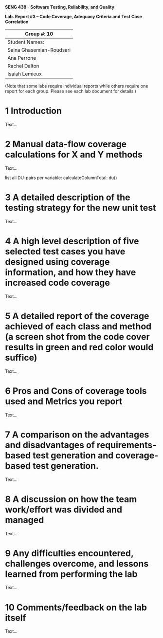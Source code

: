 **SENG 438 - Software Testing, Reliability, and Quality**

**Lab. Report #3 – Code Coverage, Adequacy Criteria and Test Case Correlation**

| Group \#: 10              |  
| ------------------------- |
| Student Names:            |     
| Saina Ghasemian-Roudsari  |     
| Ana Perrone               |     
| Rachel Dalton             |     
| Isaiah Lemieux            |

(Note that some labs require individual reports while others require one report
for each group. Please see each lab document for details.)

# 1 Introduction

Text…

# 2 Manual data-flow coverage calculations for X and Y methods

Text…


list all DU-pairs per variable:
calculateColumnTotal:
du()

# 3 A detailed description of the testing strategy for the new unit test

Text…

# 4 A high level description of five selected test cases you have designed using coverage information, and how they have increased code coverage

Text…

# 5 A detailed report of the coverage achieved of each class and method (a screen shot from the code cover results in green and red color would suffice)

Text…

# 6 Pros and Cons of coverage tools used and Metrics you report

Text…

# 7 A comparison on the advantages and disadvantages of requirements-based test generation and coverage-based test generation.

Text…

# 8 A discussion on how the team work/effort was divided and managed

Text…

# 9 Any difficulties encountered, challenges overcome, and lessons learned from performing the lab

Text…

# 10 Comments/feedback on the lab itself

Text…
